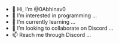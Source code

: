 - 👋 Hi, I’m @0Abhinav0
- 👀 I’m interested in programming ...
- 🌱 I’m currently learning ...
- 💞️ I’m looking to collaborate on Discord ...
- 📫 Reach me through Discord ...

<!---
0Abhinav0/0Abhinav0 is a ✨ special ✨ repository because its `README.md` (this file) appears on your GitHub profile.
You can click the Preview link to take a look at your changes.
--->
